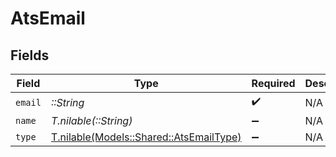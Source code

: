 # AtsEmail


## Fields

| Field                                                                          | Type                                                                           | Required                                                                       | Description                                                                    |
| ------------------------------------------------------------------------------ | ------------------------------------------------------------------------------ | ------------------------------------------------------------------------------ | ------------------------------------------------------------------------------ |
| `email`                                                                        | *::String*                                                                     | :heavy_check_mark:                                                             | N/A                                                                            |
| `name`                                                                         | *T.nilable(::String)*                                                          | :heavy_minus_sign:                                                             | N/A                                                                            |
| `type`                                                                         | [T.nilable(Models::Shared::AtsEmailType)](../../models/shared/atsemailtype.md) | :heavy_minus_sign:                                                             | N/A                                                                            |